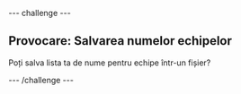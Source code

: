 \--- challenge \---

## Provocare: Salvarea numelor echipelor

Poți salva lista ta de nume pentru echipe într-un fișier?

\--- /challenge \---